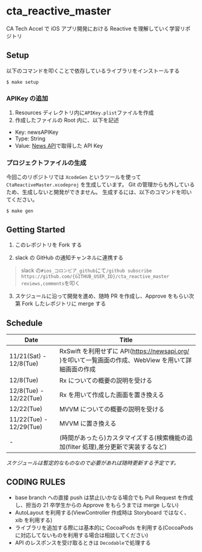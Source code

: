# cta_reactive_master

CA Tech Accel で iOS アプリ開発における Reactive を理解していく学習リポジトリ

## Setup

以下のコマンドを叩くことで依存しているライブラリをインストールする

```
$ make setup
```

### APIKey の追加

1. Resources ディレクトリ内に`APIKey.plist`ファイルを作成
2. 作成したファイルの Root 内に、以下を記述

- Key: newsAPIKey
- Type: String
- Value: [News API](https://newsapi.org/)で取得した API Key

### プロジェクトファイルの生成

今回このリポジトリでは `XcodeGen` というツールを使って `CtaReactiveMaster.xcodeproj` を生成しています。
Git の管理からも外しているため、生成しないと開発ができません。
生成するには、以下のコマンドを叩いてください。

```
$ make gen
```

## Getting Started

1. このレポジトリを Fork する

2. slack の GitHub の通知チャンネルに連携する

> slack の`#ios_コロンビア_github`にて`/github subscribe https://github.com/{GITHUB_USER_ID}/cta_reactive_master reviews,comments`を叩く

3. スケジュールに沿って開発を進め、随時 PR を作成し、Approve をもらい次第 Fork したレポジトリに merge する

## Schedule

| Date                    | Title                                                                                                 |
| ----------------------- | ----------------------------------------------------------------------------------------------------- |
| 11/21(Sat) - 12/8(Tue)  | RxSwift を利用せずに API(https://newsapi.org/ )を叩いて一覧画面の作成、WebView を用いて詳細画面の作成 |
| 12/8(Tue)               | Rx についての概要の説明を受ける                                                                       |
| 12/8(Tue) - 12/22(Tue)  | Rx を用いて作成した画面を置き換える                                                                   |
| 12/22(Tue)              | MVVM についての概要の説明を受ける                                                                     |
| 11/22(Tue) - 12/29(Tue) | MVVM に置き換える                                                                                     |
| -                       | (時間があったら)カスタマイズする(検索機能の追加(filter 処理),差分更新で実装するなど)                  |

_スケジュールは暫定的なものなので必要があれば随時更新する予定です。_

## CODING RULES

- base branch への直接 push は禁止(いかなる場合でも Pull Request を作成し、担当の 21 卒学生からの Approve をもらうまでは merge しない)
- AutoLayout を利用する(ViewController 作成時は Storyboard ではなく、xib を利用する)
- ライブラリを追加する際には基本的に CocoaPods を利用する(CocoaPods に対応してないものを利用する場合は相談してください)
- API のレスポンスを受け取るときは `Decodable`で処理する
